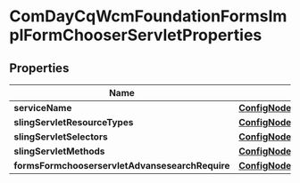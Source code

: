 

# ComDayCqWcmFoundationFormsImplFormChooserServletProperties

## Properties

Name | Type | Description | Notes
------------ | ------------- | ------------- | -------------
**serviceName** | [**ConfigNodePropertyString**](ConfigNodePropertyString.md) |  |  [optional]
**slingServletResourceTypes** | [**ConfigNodePropertyString**](ConfigNodePropertyString.md) |  |  [optional]
**slingServletSelectors** | [**ConfigNodePropertyString**](ConfigNodePropertyString.md) |  |  [optional]
**slingServletMethods** | [**ConfigNodePropertyArray**](ConfigNodePropertyArray.md) |  |  [optional]
**formsFormchooserservletAdvansesearchRequire** | [**ConfigNodePropertyBoolean**](ConfigNodePropertyBoolean.md) |  |  [optional]



